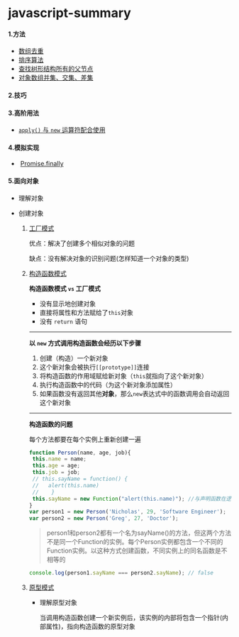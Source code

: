 # javascript-summary
#### 1.方法

- [数组去重](https://github.com/YihooZero/javascript-summary/blob/main/methods/01ArrayDeduplication.js)
- [排序算法](https://github.com/YihooZero/javascript-summary/blob/main/methods/02SortingAlgorithms.js)
- [查找树形结构所有的父节点](https://github.com/YihooZero/javascript-summary/blob/main/methods/03FindParentNodes.js)
- [对象数组并集、交集、差集](https://github.com/YihooZero/javascript-summary/blob/main/methods/04IntersectionUnionComplement.js)

#### 2.技巧

#### 3.高阶用法

- [`apply()` 与 `new` 运算符配合使用](https://github.com/YihooZero/javascript-summary/blob/main/hightLevelUsage/01applyWithNew.js)

#### 4.模拟实现

- ​	[Promise.finally](https://github.com/YihooZero/javascript-summary/blob/main/polyfill/PromiseFinally.js)

#### 5.面向对象

- 理解对象

- 创建对象

  1. [工厂模式](https://github.com/YihooZero/javascript-summary/blob/main/objectOriented/02objectCreation/01factoryPattern.js)

     优点：解决了创建多个相似对象的问题

     缺点：没有解决对象的识别问题(怎样知道一个对象的类型)
     
  2. [构造函数模式](https://github.com/YihooZero/javascript-summary/blob/main/objectOriented/02objectCreation/02constructorPattern.js)
  
     **构造函数模式 `vs` 工厂模式**
  
     - 没有显示地创建对象
     - 直接将属性和方法赋给了`this`对象
     - 没有 `return` 语句
  
     ------
  
     **以 `new` 方式调用构造函数会经历以下步骤**
  
     1. 创建（构造）一个新对象
     2. 这个新对象会被执行`[[prototype]]`连接
     3. 将构造函数的作用域赋给新对象（`this`就指向了这个新对象）
     4. 执行构造函数中的代码（为这个新对象添加属性）
     5. 如果函数没有返回其他**对象**，那么`new`表达式中的函数调用会自动返回这个新对象
  
     ------
  
     **构造函数的问题**
  
     每个方法都要在每个实例上重新创建一遍
  
     ```javascript
     function Person(name, age, job){
      this.name = name;
      this.age = age;
      this.job = job;
      // this.sayName = function() {
      //   alert(this.name)
      //	}
      this.sayName = new Function("alert(this.name)"); //与声明函数在逻辑上是等价的 
     }
     var person1 = new Person('Nicholas', 29, 'Software Engineer');
     var person2 = new Person('Greg', 27, 'Doctor');
     ```
  
     > person1和person2都有一个名为sayName()的方法，但这两个方法不是同一个Function的实例。每个Person实例都包含一个不同的Function实例。以这种方式创建函数，不同实例上的同名函数是不相等的
  
     ```javascript
     console.log(person1.sayName === person2.sayName); // false
     ```
  
  3. [原型模式](https://github.com/YihooZero/javascript-summary/blob/main/objectOriented/02objectCreation/03prototypePattern.js)
  
     - 理解原型对象
  
       当调用构造函数创建一个新实例后，该实例的内部将包含一个指针(内部属性)，指向构造函数的原型对象

